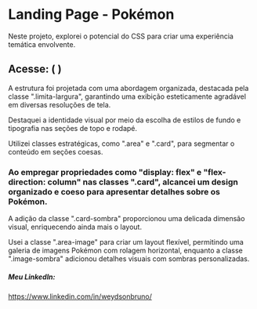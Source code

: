 # Landing Page - Pokémon

Neste projeto, explorei o potencial do CSS para criar uma experiência temática envolvente. 

## Acesse: (  )

A estrutura foi projetada com uma abordagem organizada, destacada pela classe ".limita-largura", garantindo uma exibição esteticamente agradável em diversas resoluções de tela. 

Destaquei a identidade visual por meio da escolha de estilos de fundo e tipografia nas seções de topo e rodapé.

Utilizei classes estratégicas, como ".area" e ".card", para segmentar o conteúdo em seções coesas. 

### Ao empregar propriedades como "display: flex" e "flex-direction: column" nas classes ".card", alcancei um design organizado e coeso para apresentar detalhes sobre os Pokémon. 

A adição da classe ".card-sombra" proporcionou uma delicada dimensão visual, enriquecendo ainda mais o layout.

Usei a classe ".area-image" para criar um layout flexível, permitindo uma galeria de imagens Pokémon com rolagem horizontal, enquanto a classe ".image-sombra" adicionou detalhes visuais com sombras personalizadas.

##### Meu LinkedIn:
https://www.linkedin.com/in/weydsonbruno/

